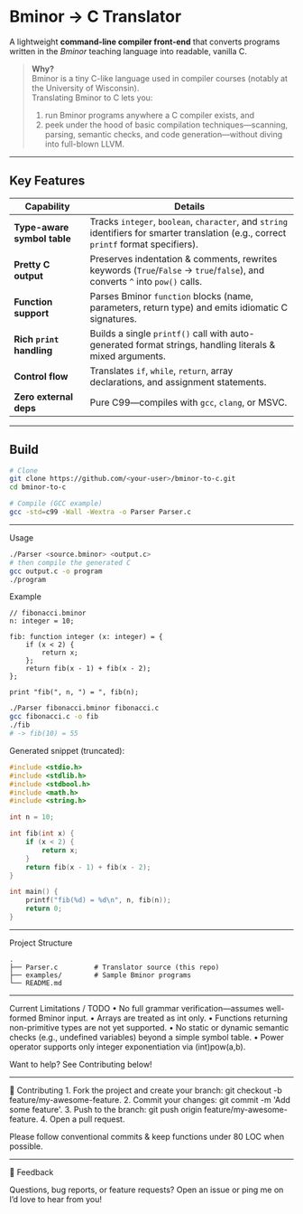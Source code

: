 # Bminor → C Translator

A lightweight **command-line compiler front-end** that converts programs written in the _Bminor_ teaching language into readable, vanilla C.

> **Why?**  
> Bminor is a tiny C-like language used in compiler courses (notably at the University of Wisconsin).  
> Translating Bminor to C lets you:
> 1.  run Bminor programs anywhere a C compiler exists, and  
> 2.  peek under the hood of basic compilation techniques—scanning, parsing, semantic checks, and code generation—without diving into full-blown LLVM.

---

## Key Features

| Capability | Details |
|------------|---------|
| **Type-aware symbol table** | Tracks `integer`, `boolean`, `character`, and `string` identifiers for smarter translation (e.g., correct `printf` format specifiers). |
| **Pretty C output** | Preserves indentation & comments, rewrites keywords (`True`/`False` → `true`/`false`), and converts `^` into `pow()` calls. |
| **Function support** | Parses Bminor `function` blocks (name, parameters, return type) and emits idiomatic C signatures. |
| **Rich `print` handling** | Builds a single `printf()` call with auto-generated format strings, handling literals & mixed arguments. |
| **Control flow** | Translates `if`, `while`, `return`, array declarations, and assignment statements. |
| **Zero external deps** | Pure C99—compiles with `gcc`, `clang`, or MSVC. |

---

## Build

```bash
# Clone
git clone https://github.com/<your-user>/bminor-to-c.git
cd bminor-to-c

# Compile (GCC example)
gcc -std=c99 -Wall -Wextra -o Parser Parser.c
```

---

Usage
```bash
./Parser <source.bminor> <output.c>
# then compile the generated C
gcc output.c -o program
./program
```
Example
```bminor
// fibonacci.bminor
n: integer = 10;

fib: function integer (x: integer) = {
    if (x < 2) {
        return x;
    };
    return fib(x - 1) + fib(x - 2);
};

print "fib(", n, ") = ", fib(n);
```
```bash
./Parser fibonacci.bminor fibonacci.c
gcc fibonacci.c -o fib
./fib
# -> fib(10) = 55
```
Generated snippet (truncated):
```c
#include <stdio.h>
#include <stdlib.h>
#include <stdbool.h>
#include <math.h>
#include <string.h>

int n = 10;

int fib(int x) {
    if (x < 2) {
        return x;
    }
    return fib(x - 1) + fib(x - 2);
}

int main() {
    printf("fib(%d) = %d\n", n, fib(n));
    return 0;
}
```

---

Project Structure
```
.
├── Parser.c         # Translator source (this repo)
├── examples/        # Sample Bminor programs
└── README.md
```

---

Current Limitations / TODO
	•	No full grammar verification—assumes well-formed Bminor input.
	•	Arrays are treated as int only.
	•	Functions returning non-primitive types are not yet supported.
	•	No static or dynamic semantic checks (e.g., undefined variables) beyond a simple symbol table.
	•	Power operator supports only integer exponentiation via (int)pow(a,b).

Want to help?  See Contributing below!

---

🤝 Contributing
	1.	Fork the project and create your branch: git checkout -b feature/my-awesome-feature.
	2.	Commit your changes: git commit -m 'Add some feature'.
	3.	Push to the branch: git push origin feature/my-awesome-feature.
	4.	Open a pull request.

Please follow conventional commits & keep functions under 80 LOC when possible.

---

️💬 Feedback

Questions, bug reports, or feature requests?
Open an issue or ping me on  I’d love to hear from you!
